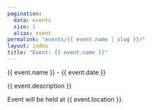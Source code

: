 ```yaml
---
pagination:
  data: events
  size: 1
  alias: event
permalink: "events/{{ event.name | slug }}/"
layout: index
title: "Event: {{ event.name }}"
---
```


{{ event.name }} - {{ event.date }}

{{ event.description }}

Event will be held at {{ event.location }}.